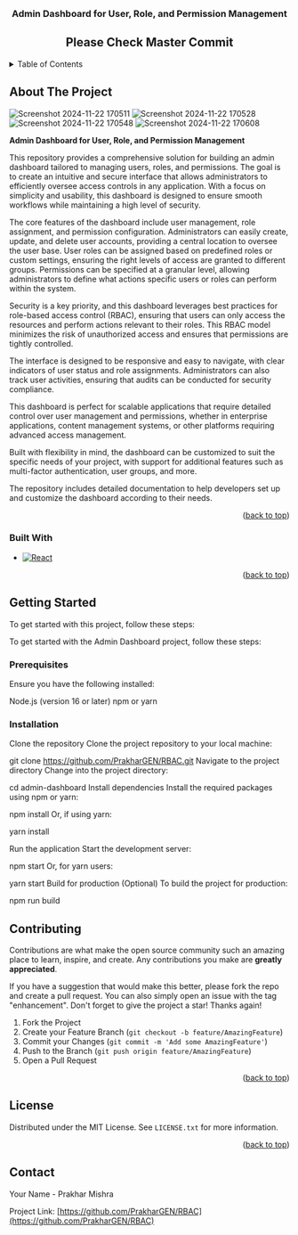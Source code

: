 <a id="readme-top"></a>






<br />
<div align="center">
  <a href="https://github.com/PrakharGEN/RBAC">
    
  </a>

<h3 align="center">Admin Dashboard for User, Role, and Permission Management</h3>
<h2 align="center">Please Check Master Commit</h2>
  <p align="center">
   
  </p>
</div>



<!-- TABLE OF CONTENTS -->
<details>
  <summary>Table of Contents</summary>
  <ol>
    <li>
      <a href="#about-the-project">About The Project</a>
      <ul>
        <li><a href="#built-with">Built With</a></li>
      </ul>
    </li>
    <li>
      <a href="#getting-started">Getting Started</a>
      <ul>
        <li><a href="#prerequisites">Prerequisites</a></li>
        <li><a href="#installation">Installation</a></li>
      </ul>
    </li>
    <li><a href="#usage">Usage</a></li>
    <li><a href="#roadmap">Roadmap</a></li>
    <li><a href="#contributing">Contributing</a></li>
    <li><a href="#license">License</a></li>
    <li><a href="#contact">Contact</a></li>
    <li><a href="#acknowledgments">Acknowledgments</a></li>
  </ol>
</details>



<!-- ABOUT THE PROJECT -->
## About The Project
![Screenshot 2024-11-22 170511](https://github.com/user-attachments/assets/6c459000-f529-4a2a-84ac-afe686bed43e)
![Screenshot 2024-11-22 170528](https://github.com/user-attachments/assets/69d57280-c9a2-4368-a33b-9922cdf021b6)
![Screenshot 2024-11-22 170548](https://github.com/user-attachments/assets/4caa4084-ec36-4100-a146-45c3e6bd91eb)
![Screenshot 2024-11-22 170608](https://github.com/user-attachments/assets/77f1a350-a979-4538-8cb3-c50f1c219342)




**Admin Dashboard for User, Role, and Permission Management**

This repository provides a comprehensive solution for building an admin dashboard tailored to managing users, roles, and permissions. The goal is to create an intuitive and secure interface that allows administrators to efficiently oversee access controls in any application. With a focus on simplicity and usability, this dashboard is designed to ensure smooth workflows while maintaining a high level of security.

The core features of the dashboard include user management, role assignment, and permission configuration. Administrators can easily create, update, and delete user accounts, providing a central location to oversee the user base. User roles can be assigned based on predefined roles or custom settings, ensuring the right levels of access are granted to different groups. Permissions can be specified at a granular level, allowing administrators to define what actions specific users or roles can perform within the system.

Security is a key priority, and this dashboard leverages best practices for role-based access control (RBAC), ensuring that users can only access the resources and perform actions relevant to their roles. This RBAC model minimizes the risk of unauthorized access and ensures that permissions are tightly controlled.

The interface is designed to be responsive and easy to navigate, with clear indicators of user status and role assignments. Administrators can also track user activities, ensuring that audits can be conducted for security compliance.

This dashboard is perfect for scalable applications that require detailed control over user management and permissions, whether in enterprise applications, content management systems, or other platforms requiring advanced access management. 

Built with flexibility in mind, the dashboard can be customized to suit the specific needs of your project, with support for additional features such as multi-factor authentication, user groups, and more.

The repository includes detailed documentation to help developers set up and customize the dashboard according to their needs.
<p align="right">(<a href="#readme-top">back to top</a>)</p>



### Built With

* [![React][React.js]][React-url]


<p align="right">(<a href="#readme-top">back to top</a>)</p>



<!-- GETTING STARTED -->
## Getting Started

To get started with this project, follow these steps:

To get started with the Admin Dashboard project, follow these steps:

### Prerequisites

Ensure you have the following installed:

Node.js (version 16 or later) npm or yarn

### Installation

Clone the repository Clone the project repository to your local machine:

git clone https://github.com/PrakharGEN/RBAC.git Navigate to the project directory Change into the project directory:

cd admin-dashboard Install dependencies Install the required packages using npm or yarn:

npm install Or, if using yarn:

yarn install

Run the application Start the development server:

npm start Or, for yarn users:

yarn start Build for production (Optional) To build the project for production:

npm run build





<!-- CONTRIBUTING -->
## Contributing

Contributions are what make the open source community such an amazing place to learn, inspire, and create. Any contributions you make are **greatly appreciated**.

If you have a suggestion that would make this better, please fork the repo and create a pull request. You can also simply open an issue with the tag "enhancement".
Don't forget to give the project a star! Thanks again!

1. Fork the Project
2. Create your Feature Branch (`git checkout -b feature/AmazingFeature`)
3. Commit your Changes (`git commit -m 'Add some AmazingFeature'`)
4. Push to the Branch (`git push origin feature/AmazingFeature`)
5. Open a Pull Request

<p align="right">(<a href="#readme-top">back to top</a>)</p>




<!-- LICENSE -->
## License

Distributed under the MIT License. See `LICENSE.txt` for more information.

<p align="right">(<a href="#readme-top">back to top</a>)</p>



<!-- CONTACT -->
## Contact

Your Name - Prakhar Mishra

Project Link: [https://github.com/PrakharGEN/RBAC](https://github.com/PrakharGEN/RBAC)



[React.js]: https://img.shields.io/badge/React-20232A?style=for-the-badge&logo=react&logoColor=61DAFB
[React-url]: https://reactjs.org/
